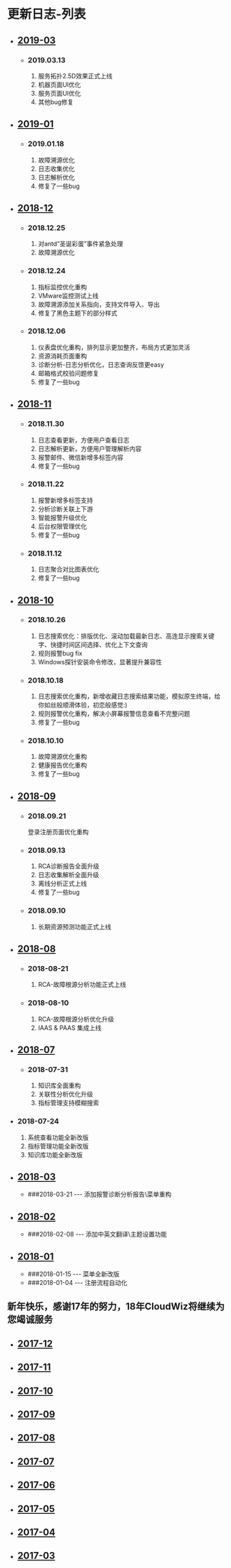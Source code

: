 # 更新日志-列表

* ## [2019-03](/part5/2019-03.md)

  * ### 2019.03.13
    1. 服务拓扑2.5D效果正式上线
    2. 机器页面UI优化
    3. 服务页面UI优化
    4. 其他bug修复

* ## [2019-01](/part5/2019-01.md)

  * ### 2019.01.18
     1. 故障溯源优化
     2. 日志收集优化
     3. 日志解析优化
     4. 修复了一些bug 

* ## [2018-12](/part5/2018-12.md)

  * ### 2018.12.25
    1. 对antd“圣诞彩蛋”事件紧急处理
    2. 故障溯源优化

  * ### 2018.12.24
    1. 指标监控优化重构
    2. VMware监控测试上线
    3. 故障溯源添加关系指向，支持文件导入、导出
    4. 修复了黑色主题下的部分样式

  * ### 2018.12.06
    1. 仪表盘优化重构，排列显示更加整齐，布局方式更加灵活
    2. 资源消耗页面重构
    3. 诊断分析-日志分析优化，日志查询反馈更easy
    4. 邮箱格式校验问题修复
    5. 修复了一些bug

* ## [2018-11](/part5/2018-11.md)
  * ### 2018.11.30
    1. 日志查看更新，方便用户查看日志
    2. 日志解析更新，方便用户管理解析内容
    3. 报警邮件、微信新增多标签内容
    4. 修复了一些bug

  * ### 2018.11.22
    1. 报警新增多标签支持
    2. 分析诊断关联上下游
    3. 智能报警升级优化
    4. 后台权限管理优化
    5. 修复了一些bug

  * ### 2018.11.12
    1. 日志聚合对比图表优化
    2. 修复了一些bug

* ## [2018-10](/part5/2018-10.md)
  * ### 2018.10.26
    1. 日志搜索优化：排版优化、滚动加载最新日志、高连显示搜索关键字、快捷时间区间选择、优化上下文查询
    2. 规则报警bug fix
    3. Windows探针安装命令修改，显著提升兼容性

  * ### 2018.10.18
    1. 日志搜索优化重构，新增收藏日志搜索结果功能，模拟原生终端，给你如丝般顺滑体验，初恋般感觉:)
    2. 规则报警优化重构，解决小屏幕报警信息查看不完整问题
    3. 修复了一些bug

  * ### 2018.10.10
     1. 故障溯源优化重构
     2. 健康报告优化重构
     3. 修复了一些bug

* ## [2018-09](/part5/2018-09.md)
  * ### 2018.09.21
     登录注册页面优化重构

  * ### 2018.09.13
     1. RCA诊断报告全面升级
     2. 日志收集解析全面升级
     3. 离线分析正式上线
     4. 修复了一些bug

  * ### 2018.09.10
     1. 长期资源预测功能正式上线

* ## [2018-08](/part5/2018-08.md)
  * ### 2018-08-21
      1. RCA-故障根源分析功能正式上线

  * ### 2018-08-10
    1. RCA-故障根源分析优化升级
    2. IAAS & PAAS 集成上线
    
* ## [2018-07](/part5/2018-07.md)

  * ### 2018-07-31
    1. 知识库全面重构
    2. 关联性分析优化升级
    3. 指标管理支持模糊搜索
    
 * ### 2018-07-24
    1. 系统查看功能全新改版
    2. 指标管理功能全新改版
    3. 知识库功能全新改版

* ## [2018-03](/part5/2018-03.md)
    * ###2018-03-21 --- 添加报警诊断分析报告\菜单重构

* ## [2018-02](/part5/2018-02.md)
    * ###2018-02-08 --- 添加中英文翻译\主题设置功能

* ## [2018-01](/part5/2018-01.md)
    * ###2018-01-15 --- 菜单全新改版
    * ###2018-01-04 --- 注册流程自动化 

## 新年快乐，感谢17年的努力，18年CloudWiz将继续为您竭诚服务

* ## [2017-12](/part5/2017-12.md)
* ## [2017-11](/part5/2017-11.md)
* ## [2017-10](/part5/2017-10.md)
* ## [2017-09](/part5/2017-09.md)
* ## [2017-08](/part5/2017-08.md)
* ## [2017-07](/part5/2017-07.md)
* ## [2017-06](/part5/2017-06.md)
* ## [2017-05](/part5/2017-05.md)
* ## [2017-04](/part5/2017-04.md)
* ## [2017-03](/part5/2017-03.md)




